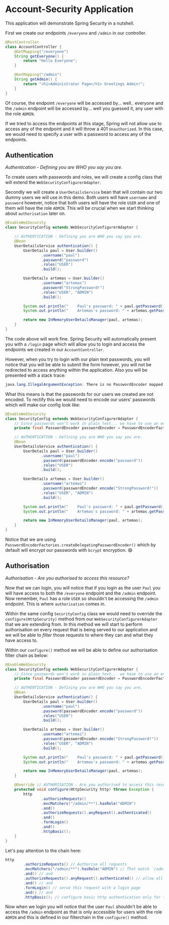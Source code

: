 # Account-Security Application

This application will demonstrate Spring Security in a nutshell.

First we create our endpoints `/everyone` and `/admin` in our controller.

```java
@RestController
class AccountController {
	@GetMapping("/everyone")
	String getEveryone() {
		return "Hello Everyone";
	}

	@GetMapping("/admin")
	String getAdmin() {
		return "<h1>Administrator Page</h1> Greetings Admin!";
	}
}
```

Of course, the endpoint `/everyone` will be accessed by... well.. everyone and the
`/admin` endpoint will be accessed by... well you guessed it, any user with the
role `ADMIN`.

If we tried to access the endpoints at this stage, Spring will not allow use to
access any of the endpoint and it will throw a 401 `Unauthorized`. In this case,
we would need to specify a user with a password to access any of the endpoints.

## Authentication

_Authentication - Defining you are WHO you say you are._

To create users with passwords and roles, we will create a config class that will
extend the `WebSecurityConfigurerAdapter`.

Secondly we will create a `UserDetailsService` bean that will contain our two
dummy users we will use in this demo. Both users will have `username` and 
`password` however, notice that both users will have the role `USER`
and one of them will have the role `ADMIN`. This will be crucial when 
we start thinking about `authorisation` later on.

```java
@EnableWebSecurity
class SecurityConfig extends WebSecurityConfigurerAdapter {

	// AUTHENTICATION - Defining you are WHO you say you are.
	@Bean
	UserDetailsService authentication() {
		UserDetails paul = User.builder()
				.username("paul")
				.password("password")
				.roles("USER")
				.build();

		UserDetails artemas = User.builder()
				.username("artemas")
				.password("StrongPassword!")
				.roles("USER", "ADMIN")
				.build();

		System.out.println("	Paul's password: " + paul.getPassword());
		System.out.println("	Artemas's password: " + artemas.getPassword());

		return new InMemoryUserDetailsManager(paul, artemas);
	}
}
```
The code above will work fine. Spring Security will automatically present you 
with a `/login` page which will allow you to login and access the endpoints
we created in our `AccountController`. 

However, when you try to login with our plain text passwords, 
you will notice that you will be able to submit the form however, 
you will not be redirected to access anything within the application. Also you
will be presented with a stack trace:

```java
java.lang.IllegalArgumentException: There is no PasswordEncoder mapped for the id "null"
```

What this means is that the passwords for our users we created are not encoded.
To rectify this we would need to encode our users' passwords which will make
our config look like:

```java
@EnableWebSecurity
class SecurityConfig extends WebSecurityConfigurerAdapter {
	// Since passwords won't work in plain text... we have to use an encoder for passwords to work through login
	private final PasswordEncoder passwordEncoder = PasswordEncoderFactories.createDelegatingPasswordEncoder();

	// AUTHENTICATION - Defining you are WHO you say you are.
	@Bean
	UserDetailsService authentication() {
		UserDetails paul = User.builder()
				.username("paul")
				.password(passwordEncoder.encode("password"))
				.roles("USER")
				.build();

		UserDetails artemas = User.builder()
				.username("artemas")
				.password(passwordEncoder.encode("StrongPassword!"))
				.roles("USER", "ADMIN")
				.build();

		System.out.println("	Paul's password: " + paul.getPassword());
		System.out.println("	Artemas's password: " + artemas.getPassword());

		return new InMemoryUserDetailsManager(paul, artemas);
	}
}
```

Notice that we are using `PasswordEncoderFactories.createDelegatingPasswordEncoder()` which 
by default will encrypt our passwords with `bcrypt` encryption. :smile:

## Authorisation

_Authorisation - Are you authorised to access this resource?_

Now that we can login, you will notice that if you login as the user `Paul`
you will have access to both the `/everyone` endpoint and the `/admin`
endpoint. Now remember, `Paul` has a role `USER` so shouldn't be accessing 
the `/admin` endpoint. This is where `authorisation` comes in.

Within the same config `SecurityConfig` class we would need to override 
the `configure(HttpSecurity)` method from our `WebSecurityConfigurerAdapter`
that we are extending from. In this method we will start to perform authorisation
on every request that is being served to our application and we will be able to
_filter_ those requests to where they can and what they have access to.

Within our `configure()` method we will be able to define our authorisation 
filter chain as below:

```java
@EnableWebSecurity
class SecurityConfig extends WebSecurityConfigurerAdapter {
	// Since passwords won't work in plain text... we have to use an encoder for passwords to work through login
	private final PasswordEncoder passwordEncoder = PasswordEncoderFactories.createDelegatingPasswordEncoder();

	// AUTHENTICATION - Defining you are WHO you say you are.
	@Bean
	UserDetailsService authentication() {
		UserDetails paul = User.builder()
				.username("paul")
				.password(passwordEncoder.encode("password"))
				.roles("USER")
				.build();

		UserDetails artemas = User.builder()
				.username("artemas")
				.password(passwordEncoder.encode("StrongPassword!"))
				.roles("USER", "ADMIN")
				.build();

		System.out.println("	Paul's password: " + paul.getPassword());
		System.out.println("	Artemas's password: " + artemas.getPassword());

		return new InMemoryUserDetailsManager(paul, artemas);
	}

	@Override // AUTHORISATION - Are you authorised to access this resource?
	protected void configure(HttpSecurity http) throws Exception {
		http
				.authorizeRequests()
				.mvcMatchers("/admin/**").hasRole("ADMIN")
				.and()
				.authorizeRequests().anyRequest().authenticated()
				.and()
				.formLogin()
				.and()
				.httpBasic();
	}
}
```

Let's pay attention to the chain here:

```java
http
        .authorizeRequests() // Authorise all requests
        .mvcMatchers("/admin/**").hasRole("ADMIN") // That match `/admin` for any user with the role `ADMIN`
        .and() // and 
        .authorizeRequests().anyRequest().authenticated() // allow all authenticated requests
        .and() // and
        .formLogin() // serve this request with a login page
        .and() // and
        .httpBasic(); // configure basic http authentication only for this request.
```

Now when we login you will notice that the user `Paul` shouldn't be able to access
the `/admin` endpoint as that is only accessible for users with the role
`ADMIN` and this is defined in our filterchain in the `configure()` method.